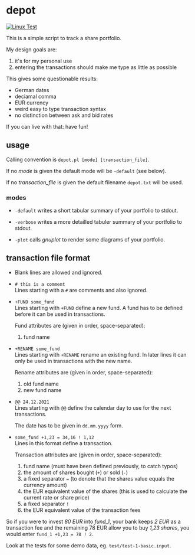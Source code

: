 depot
=====

[![Linux Test](https://github.com/mmitch/depot/actions/workflows/test_linux.yml/badge.svg)](https://github.com/mmitch/depot/actions/workflows/test_linux.yml)

This is a simple script to track a share portfolio.

My design goals are:

1. it's for my personal use
2. entering the transactions should make me type as little as possible

This gives some questionable results:

 * German dates
 * deciamal comma
 * EUR currency
 * weird easy to type transaction syntax
 * no distinction between ask and bid rates

If you can live with that: have fun!



usage
-----

Calling convention is `depot.pl [mode] [transaction_file]`.

If no *mode* is given the default mode will be `-default` (see below).

If no *transaction_file* is given the default filename `depot.txt`
will be used.


### modes

 * `-default` writes a short tabular summary of your portfolio to
   stdout.

 * `-verbose` writes a more detailled tabuler summary of your
   portfolio to stdout.

 * `-plot` calls _gnuplot_ to render some diagrams of your portfolio.



transaction file format
-----------------------

 * Blank lines are allowed and ignored.
 
 * `# this is a comment`  
   Lines starting with a `#` are comments and also ignored.
 
 * `+FUND some_fund`  
   Lines starting with `+FUND` define a new fund.  A fund has to be
   defined before it can be used in transactions.
   
   Fund attributes are (given in order, space-separated):
   
   1. fund name

 * `+RENAME some_fund`  
   Lines starting with `+RENAME` rename an existing fund.  In later
   lines it can only be used in transactions with the new name.

   Rename attributes are (given in order, space-separated):

   1. old fund name
   2. new fund name

 * `@@ 24.12.2021`  
   Lines starting with `@@` define the calendar day to use for the
   next transactions.
   
   The date has to be given in `dd.mm.yyyy` form.
   
 * `some_fund +1,23 = 34,16 ! 1,12`  
   Lines in this format define a transaction.
   
   Transaction attributes are (given in order, space-separated):
   
   1. fund name (must have been defined previously, to catch typos)
   2. the amount of shares bought (`+`) or sold (`-`)
   3. a fixed separator `=`
      (to denote that the shares value equals the currency amount)
   4. the EUR equivalent value of the shares
      (this is used to calculate the current rate or share price)
   5. a fixed separator `!`
   5. the EUR equivalent value of the transaction fees

So if you were to invest *80 EUR* into *fund_1*, your bank keeps *2
EUR* as a transaction fee and the remaining 78 EUR allow you to buy
*1,23 shares*, you would enter `fund_1 +1,23 = 78 ! 2`.

Look at the tests for some demo data, eg. `test/test-1-basic.input`.
